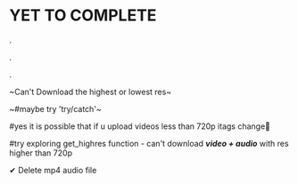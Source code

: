 # YET TO COMPLETE

.

.

.

~Can't Download the highest or lowest res~

~#maybe try 'try/catch'~

#yes it is possible that if u upload videos less than 720p itags change🤔

#try exploring get_highres function - can't download ___video + audio___ with res higher than 720p

✔ Delete mp4 audio file


